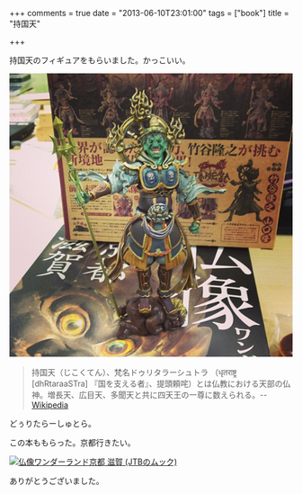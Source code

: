 +++
comments = true
date = "2013-06-10T23:01:00"
tags = ["book"]
title = "持国天"

+++

持国天のフィギュアをもらいました。かっこいい。

<!--more-->

![持国天のフィギュア](/images/post/jikokuten-1.jpg)

> 持国天（じこくてん）、梵名ドゥリタラーシュトラ （धृतराष्ट्र [dhRtaraaSTra] 『国を支える者』、提頭頼咤）とは仏教における天部の仏神。増長天、広目天、多聞天と共に四天王の一尊に数えられる。--[Wikipedia](http://ja.wikipedia.org/wiki/%E6%8C%81%E5%9B%BD%E5%A4%A9)

どぅりたらーしゅとら。

この本ももらった。京都行きたい。

<a href="http://www.amazon.co.jp/%E4%BB%8F%E5%83%8F%E3%83%AF%E3%83%B3%E3%83%80%E3%83%BC%E3%83%A9%E3%83%B3%E3%83%89%E4%BA%AC%E9%83%BD-%E6%BB%8B%E8%B3%80-JTB%E3%81%AE%E3%83%A0%E3%83%83%E3%82%AF/dp/4533086535%3FSubscriptionId%3D0AVSM5SVKRWTFMG7ZR82%26tag%3Dhikarock-22%26linkCode%3Dxm2%26camp%3D2025%26creative%3D165953%26creativeASIN%3D4533086535" target="_blank" title="仏像ワンダーランド京都 滋賀 (JTBのムック)"><img src="https://images-na.ssl-images-amazon.com/images/I/51RqgJUHTeL.jpg" width="405" height="500" alt="仏像ワンダーランド京都 滋賀 (JTBのムック)" /></a>

ありがとうございました。

